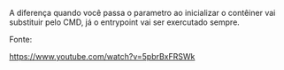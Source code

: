 
A diferença quando você passa o parametro ao inicializar o contêiner vai substituir pelo CMD, já o entrypoint vai ser exercutado sempre.




Fonte: 

https://www.youtube.com/watch?v=5pbrBxFRSWk
